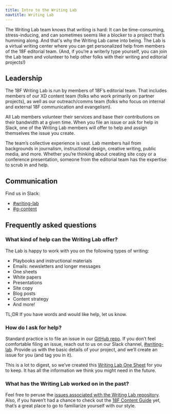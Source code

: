 ```yaml
---
title: Intro to the Writing Lab
navtitle: Writing Lab
---
```


The Writing Lab team knows that writing is hard: It can be time-consuming, stress-inducing, and can sometimes seems like a blocker to a project that’s humming along. And that's why the Writing Lab came into being. The Lab is a virtual writing center where you can get personalized help from members of the 18F editorial team. (And, if you’re a writerly type yourself, you can join the Lab team and volunteer to help other folks with their writing and editorial projects!)

## <a id="leadership">Leadership</a>

The 18F Writing Lab is run by members of 18F’s editorial team. That includes members of our XD content team (folks who work primarily on partner projects), as well as our outreach/comms team (folks who focus on internal and external 18F communication and evangelism).

All Lab members volunteer their services and base their contributions on their bandwidth at a given time. When you file an issue or ask for help in Slack, one of the Writing Lab members will offer to help and assign themselves the issue you create.

The team’s collective experience is vast. Lab members hail from backgrounds in journalism, instructional design, creative writing, public media, and more. Whether you’re thinking about creating site copy or a conference presentation, someone from the editorial team has the expertise to scrub in and help.

## <a id="communication">Communication</a>

Find us in Slack:

- [#writing-lab](https://18f.slack.com/messages/writing-lab)
- [#g-content](https://18f.slack.com/messages/g-content)

## Frequently asked questions

### <a id="portfolio-of-services">What kind of help can the Writing Lab offer?</a>

The Lab is happy to work with you on the following types of writing:

- Playbooks and instructional materials
- Emails: newsletters and longer messages
- One sheets
- White papers
- Presentations
- Site copy
- Blog posts
- Content strategy
- And more!

TL;DR If you have words and would like help, let us know.


### <a id="asking-for-help">How do I ask for help?</a>

Standard practice is to file an issue in our [GitHub repo](https://github.com/18F/writing-lab). If you don’t feel comfortable filing an issue, reach out to us on our Slack channel, [#writing-lab](https://18f.slack.com/archives/writing-lab). Provide us with the basic details of your project, and we’ll create an issue for you (and tag you in it).

This is a lot to digest, so we’ve created this [Writing Lab One Sheet](https://docs.google.com/document/d/1pyP501N6L-mJStTUIhsZ9UQoxy7quzoKND9iibS51ls/edit) for you to keep. It has all the information we think you might need in the future.

### <a id="previous-projects">What has the Writing Lab worked on in the past?</a>

Feel free to peruse the [issues associated with the Writing Lab repository](https://github.com/18F/writing-lab/issues). Also, if you haven’t had a chance to check out the [18F Content Guide](https://pages.18f.gov/content-guide/) yet, that’s a great place to go to familiarize yourself with our style.

